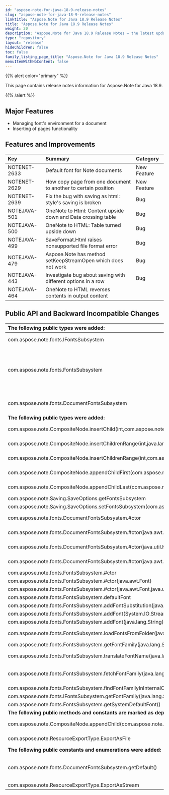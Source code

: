 ```yaml
---
id: "aspose-note-for-java-18-9-release-notes"
slug: "aspose-note-for-java-18-9-release-notes"
linktitle: "Aspose.Note for Java 18.9 Release Notes"
title: "Aspose.Note for Java 18.9 Release Notes"
weight: 20
description: "Aspose.Note for Java 18.9 Release Notes – the latest updates and fixes."
type: "repository"
layout: "release"
hideChildren: false
toc: false
family_listing_page_title: "Aspose.Note for Java 18.9 Release Notes"
menuItemWithNoContent: false
---
```


{{% alert color="primary" %}} 

This page contains release notes information for Aspose.Note for Java 18.9.

{{% /alert %}} 

## **Major Features**
- Managing font's environment for a document
- Inserting of pages functionality

## **Features and Improvements**


|**Key**|**Summary**|**Category**|
| :- | :- | :- |
|NOTENET-2633|Default font for Note documents|New Feature|
|NOTENET-2629|How copy page from one document to another to certain position|New Feature|
|NOTENET-2639|Fix the bug with saving as html: style's saving is broken|Bug|
|NOTEJAVA-501|OneNote to Html: Content upside down and Data crossing table|Bug|
|NOTEJAVA-500|OneNote to HTML: Table turned upside down|Bug|
|NOTEJAVA-499|SaveFormat.Html raises nonsupported file format error|Bug|
|NOTEJAVA-479|Aspose.Note has method setKeepStreamOpen which does not work|Bug|
|NOTEJAVA-443|Investigate bug about saving with different options in a row|Bug|
|NOTEJAVA-464|OneNote to HTML reverses contents in output content| |

## **Public API and Backward Incompatible Changes**


|**The following public types were added:**|**Description**|
| :- | :- |
|com.aspose.note.fonts.IFontsSubsystem|Implement this interface if you want to control how Aspose.Note retrieves fonts when saving a document.|
|com.aspose.note.fonts.FontsSubsystem|Base class implementing com.aspose.note.fonts.IFontsSubsystem interface. Provides functionality for default font and font's substitutions. Override com.aspose.note.fonts.FontsSubsystem.fetchFontFamily protected member function in a derived class to implement logic for retrieving of java.awt.Font object.|
|com.aspose.note.fonts.DocumentFontsSubsystem|Simple implementation of com.aspose.note.fonts.FontsSubsystem. Retrieves java.awt.Font object from OS.|
|**The following public types were added:**|**Description**|
|com.aspose.note.CompositeNode.insertChild(int,com.aspose.note.INode)|Inserts the node to the specified position in the list of child nodes for this node.|
|com.aspose.note.CompositeNode.insertChildrenRange(int,java.lang.Iterable)|Inserts the node's sequence starting from specified position in the list of child nodes for this node.|
|com.aspose.note.CompositeNode.insertChildrenRange(int,com.aspose.note.INode[])|Inserts the node's sequence starting from specified position in the list of child nodes for this node.|
|com.aspose.note.CompositeNode.appendChildFirst(com.aspose.note.INode)|Adds the node to the front of the list of child nodes for this node.|
|com.aspose.note.CompositeNode.appendChildLast(com.aspose.note.INode)|Adds the node to the end of the list of child nodes for this node.|
|com.aspose.note.Saving.SaveOptions.getFontsSubsystem|Gets font's settings to be used while saving|
|com.aspose.note.Saving.SaveOptions.setFontsSubsystem(com.aspose.note.IFontsSubsystem)|Sets font's settings to be used while saving|
|com.aspose.note.fonts.DocumentFontsSubsystem.#ctor|Initializes a new instance of the DocumentFontsSubsystem class.|
|com.aspose.note.fonts.DocumentFontsSubsystem.#ctor(java.awt.Font)|Initializes a new instance of the DocumentFontsSubsystem class.|
|com.aspose.note.fonts.DocumentFontsSubsystem.#ctor(java.util.HashMap)|Initializes a new instance of the DocumentFontsSubsystem class.|
|com.aspose.note.fonts.DocumentFontsSubsystem.#ctor(java.awt.Font,java.util.HashMap)|Initializes a new instance of the DocumentFontsSubsystem class.|
|com.aspose.note.fonts.FontsSubsystem.#ctor|Initializes a new instance of the FontsSubsystem class. |
|com.aspose.note.fonts.FontsSubsystem.#ctor(java.awt.Font)|Initializes a new instance of the FontsSubsystem class. |
|com.aspose.note.fonts.FontsSubsystem.#ctor(java.awt.Font,java.util.HashMap)|Initializes a new instance of the FontsSubsystem class. |
|com.aspose.note.fonts.FontsSubsystem.defaultFont|Gets or sets default font.|
|com.aspose.note.fonts.FontsSubsystem.addFontSubstitution(java.lang.String,java.lang.String)|Adds font substitution.|
|com.aspose.note.fonts.FontsSubsystem.addFont(System.IO.Stream)|Adds the font.|
|com.aspose.note.fonts.FontsSubsystem.addFont(java.lang.String)|Adds the font.|
|com.aspose.note.fonts.FontsSubsystem.loadFontsFromFolder(java.lang.String)|Loads all TrueType fonts from specified folder to internal collection.|
|com.aspose.note.fonts.FontsSubsystem.getFontFamily(java.lang.String)|Gets specified font family.|
|com.aspose.note.fonts.FontsSubsystem.translateFontName(java.lang.String)|Tries to translate font name to its substitution via internal table.|
|com.aspose.note.fonts.FontsSubsystem.fetchFontFamily(java.lang.String)|Override this protected member function in a derived class to implement logic for retrieving of  java.awt.Font object.|
|com.aspose.note.fonts.FontsSubsystem.findFontFamilyInInternalCollection(java.lang.String)|Tries to find font family in internal collection of fonts.|
|com.aspose.note.fonts.IFontsSubsystem.getFontFamily(java.lang.String)|Gets specified font family.|
|com.aspose.note.fonts.FontsSubsystem.getSystemDefaultFont()|Gets default system font.|
|**The following public methods and constants are marked as deprecated:**|**Description**|
|com.aspose.note.CompositeNode.appendChild(com.aspose.note.INode)|Adds the node to the end of the list of child nodes for this node.|
|com.aspose.note.ResourceExportType.ExportAsFile|The resource is exported as separate file. Use ResourceExportType.ExportAsStream instead.|
|**The following public constants and enumerations were added:**|**Description**|
|com.aspose.note.fonts.DocumentFontsSubsystem.getDefault()|Default static instance of DocumentFontsSubsystem. It is used in case when com.aspose.note.SaveOptions.setFontsSubsystem() is not called.|
|com.aspose.note.ResourceExportType.ExportAsStream|The resource is exported to a specified stream|

